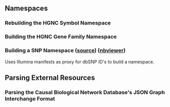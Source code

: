 ## Namespaces

### Rebuilding the HGNC Symbol Namespace

### Building the HGNC Gene Family Namespace

### Building a SNP Namespace ([source](https://github.com/pybel/pybel-notebooks/blob/master/Building%20SNP%20Namespace.ipynb)\) ([nbviewer](http://nbviewer.jupyter.org/github/pybel/pybel-notebooks/blob/master/Building%20SNP%20Namespace.ipynb)\)

Uses Illumina manifests as proxy for dbSNP ID's to build a namespace.

## Parsing External Resources

### Parsing the Causal Biological Network Database's JSON Graph Interchange Format
